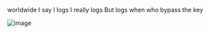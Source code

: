 worldwide I say I logs
I really logs
But logs when who bypass the key

![image](https://github.com/user-attachments/assets/05916a87-3653-4c5d-b5f5-a2835feef190)
